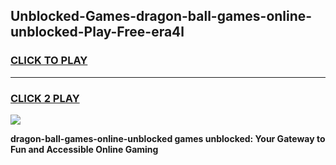 
## Unblocked-Games-dragon-ball-games-online-unblocked-Play-Free-era4l
<h3>
<a href="https://premium76.site?title=dragon-ball-games-online-unblocked&ref=19M">CLICK TO PLAY</a></h3>
<hr>

<h3>
<a href="https://premium76.site?title=dragon-ball-games-online-unblocked&ref=19M">CLICK 2 PLAY</a>
  
</h3>

<a href="https://premium76.site?title=dragon-ball-games-online-unblocked&ref=19M"><img src="https://clearcache.store/games.png"></a>


**dragon-ball-games-online-unblocked games unblocked: Your Gateway to Fun and Accessible Online Gaming**
